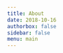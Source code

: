 ```yaml
---
title: About
date: 2018-10-16
authorbox: false
sidebar: false
menu: main
---
```

<!--
o introduce myself
O mission statement
ref for writing this: https://www.melyssagriffin.com/about-me-page-blog/-->
